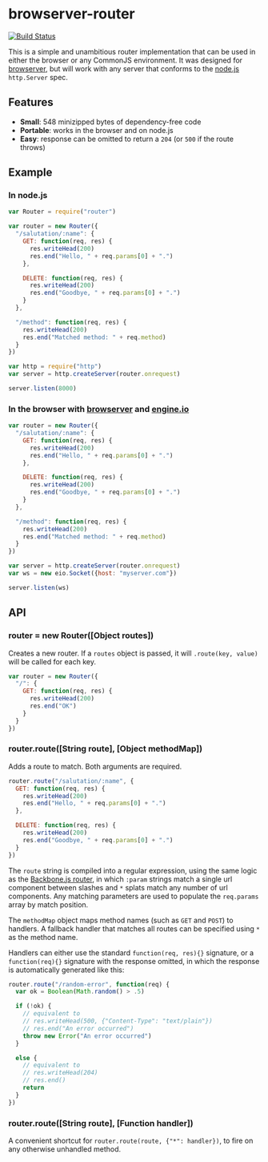 browserver-router
=================

[![Build Status](https://secure.travis-ci.org/jed/browserver-router.png?branch=master)](http://travis-ci.org/jed/browserver-router)

This is a simple and unambitious router implementation that can be used in either the browser or any CommonJS environment. It was designed for [browserver](http://browserver.org), but will work with any server that conforms to the [node.js](http://nodejs.org) `http.Server` spec.

Features
--------

- **Small**: 548 minizipped bytes of dependency-free code
- **Portable**: works in the browser and on node.js
- **Easy**: response can be omitted to return a `204` (or `500` if the route throws)

Example
-------

### In node.js

```javascript
var Router = require("router")

var router = new Router({
  "/salutation/:name": {
    GET: function(req, res) {
      res.writeHead(200)
      res.end("Hello, " + req.params[0] + ".")
    },

    DELETE: function(req, res) {
      res.writeHead(200)
      res.end("Goodbye, " + req.params[0] + ".")
    }
  },

  "/method": function(req, res) {
    res.writeHead(200)
    res.end("Matched method: " + req.method)
  }
})

var http = require("http")
var server = http.createServer(router.onrequest)

server.listen(8000)
```

### In the browser with [browserver](http://browserver.org) and [engine.io](https://github.com/LearnBoost/engine.io)

```javascript
var router = new Router({
  "/salutation/:name": {
    GET: function(req, res) {
      res.writeHead(200)
      res.end("Hello, " + req.params[0] + ".")
    },

    DELETE: function(req, res) {
      res.writeHead(200)
      res.end("Goodbye, " + req.params[0] + ".")
    }
  },

  "/method": function(req, res) {
    res.writeHead(200)
    res.end("Matched method: " + req.method)
  }
})

var server = http.createServer(router.onrequest)
var ws = new eio.Socket({host: "myserver.com"})

server.listen(ws)
```

API
---

### router = new Router([Object routes])

Creates a new router. If a `routes` object is passed, it will `.route(key, value)` will be called for each key.

```javascript
var router = new Router({
  "/": {
    GET: function(req, res) {
      res.writeHead(200)
      res.end("OK")
    }
  }
})
```

### router.route([String route], [Object methodMap])

Adds a route to match. Both arguments are required.

```javascript
router.route("/salutation/:name", {
  GET: function(req, res) {
    res.writeHead(200)
    res.end("Hello, " + req.params[0] + ".")
  },

  DELETE: function(req, res) {
    res.writeHead(200)
    res.end("Goodbye, " + req.params[0] + ".")
  }
})
```

The `route` string is compiled into a regular expression, using the same logic as the [Backbone.js router](http://backbonejs.org/#Router-route), in which `:param` strings match a single url component between slashes and `*` splats match any number of url components. Any matching parameters are used to populate the `req.params` array by match position.

The `methodMap` object maps method names (such as `GET` and `POST`) to handlers.
A fallback handler that matches all routes can be specified using `*` as the method name.

Handlers can either use the standard `function(req, res){}` signature, or a `function(req){}` signature with the response omitted, in which the response is automatically generated like this:

```javascript
router.route("/random-error", function(req) {
  var ok = Boolean(Math.random() > .5)

  if (!ok) {
    // equivalent to
    // res.writeHead(500, {"Content-Type": "text/plain"})
    // res.end("An error occurred")
    throw new Error("An error occurred")
  }

  else {
    // equivalent to
    // res.writeHead(204)
    // res.end()
    return
  }
})
```

### router.route([String route], [Function handler])

A convenient shortcut for `router.route(route, {"*": handler})`, to fire on any otherwise unhandled method.
